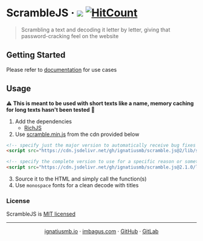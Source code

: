 # ScrambleJS &middot; [![](https://data.jsdelivr.com/v1/package/gh/ignatiusmb/scramble.js/badge?style=rounded)](https://www.jsdelivr.com/package/gh/ignatiusmb/scramble.js) [![HitCount](http://hits.dwyl.io/ignatiusmb/scramble.js.svg)](http://hits.dwyl.io/ignatiusmb/scramble.js)

> Scrambling a text and decoding it letter by letter, giving that password-cracking feel on the website

## Getting Started
Please refer to [documentation](https://ignatiusmb.github.io/scramble.js) for use cases

## Usage
:warning: **This is meant to be used with short texts like a name, memory caching for long texts hasn't been tested** :construction:
1. Add the dependencies 
   - [RichJS](https://github.com/ignatiusmb/rich.js)
2. Use [scramble.min.js](https://github.com/ignatiusmb/scramble.js/releases/latest) from the cdn provided below
```html
<!-- specify just the major version to automatically receive bug fixes and non-breaking features -->
<script src="https://cdn.jsdelivr.net/gh/ignatiusmb/scramble.js@2/lib/scramble.min.js"></script>

<!-- specify the complete version to use for a specific reason or something personal(?) -->
<script src="https://cdn.jsdelivr.net/gh/ignatiusmb/scramble.js@2.1.0/lib/scramble.min.js"></script>
```
3. Source it to the HTML and simply call the function(s)
4. Use `monospace` fonts for a clean decode with titles

### License
ScrambleJS is [MIT licensed](LICENSE)

---
<p align="center">
  <a href="https://ignatiusmb.github.io">ignatiusmb.io</a>
  &middot;
  <a href="www.imbagus.com">imbagus.com</a>
  &middot;
  <a href="https://github.com/ignatiusmb">GitHub</a>
  &middot;
  <a href="https://gitlab.com/ignatiusmb">GitLab</a>
</p>
